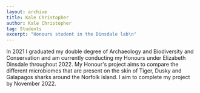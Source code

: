 ```yaml
---
layout: archive
title: Kale Christopher
author: Kale Christopher
tag: Students
excerpt: "Honours student in the Dinsdale lab\n"
---
```


In 2021 I graduated my double degree of Archaeology and Biodiversity and Conservation and am currently
conducting my Honours under Elizabeth Dinsdale throughout 2022. My Honour's project aims to compare the 
different microbiomes that are present on the skin of Tiger, Dusky and Galapagos sharks around the Norfolk 
island. I aim to complete my project by November 2022.


